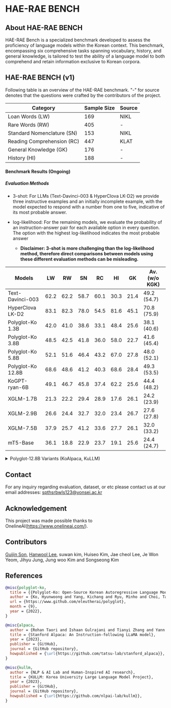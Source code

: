 # HAE-RAE BENCH

## About HAE-RAE BENCH
 HAE-RAE Bench is a specialized benchmark developed to assess the proficiency of language models within the Korean context. 
 This benchmark, encompassing six comprehensive tasks spanning vocabulary, history, and general knowledge, is tailored to test the ability of a language model 
 to both comprehend and retain information exclusive to Korean corpora.

## HAE-RAE BENCH (v1)
Following table is an overview of the HAE-RAE benchmark. 
"-" for source denotes that the questions were crafted by the contributors of the project.

| Category                  | Sample Size | Source |
|---------------------------|-------------|--------|
| Loan Words (LW)           | 169         | NIKL   |
| Rare Words (RW)           | 405         | -      |
| Standard Nomenclature (SN)| 153         | NIKL   |
| Reading Comprehension (RC)| 447         | KLAT   |
| General Knowledge (GK)    | 176         | -      |
| History (HI)              | 188         | -      |

#### Benchmark Results (Ongoing)

##### Evaluation Methods 

  - 3-shot: For LLMs (Text-Davinci-003 & HyperClova LK-D2) we provide three instructive examples and an initially incomplete example, with the model expected to respond with a number from one to five, indicative of its most probable answer.   
  
- log-likelihood: For the remaining models, we evaluate the probability of an instruction-answer pair for each available option in every question. The option with the highest log-likelihood indicates the most probable answer 
  
  - **Disclaimer: 3-shot is more challenging than the log-likelihood method, therefore direct comparisons between models using these different evaluation methods can be misleading.**



  
| Models            | LW | RW | SN | RC | HI | GK | Av. (w/o KGK) |
|-------------------|------------|------------|----------------------|-----------------------|---------|-------------------|---------------|
| Text-Davinci-003  | 62.2       | 62.2       | 58.7                 | 60.1                  | 30.3    | 21.4              | 49.2 (54.7)   |
| HyperClova LK-D2  | 83.1       | 82.3       | 78.0                 | 54.5                  | 81.6    | 45.1              | 70.8 (75.9)   |
| Polyglot-Ko 1.3B  | 42.0       | 41.0       | 38.6                 | 33.1                  | 48.4    | 25.6              | 38.1 (40.6)   |
| Polyglot-Ko 3.8B  | 48.5       | 42.5       | 41.8                 | 36.0                  | 58.0    | 22.7              | 41.6 (45.4)   |
| Polyglot-Ko 5.8B  | 52.1       | 51.6       | 46.4                 | 43.2                  | 67.0    | 27.8              | 48.0 (52.1)   |
| Polyglot-Ko 12.8B | 68.6       | 48.6       | 41.2                 | 40.3                  | 68.6    | 28.4              | 49.3 (53.5)   |
| KoGPT-ryan-6B     | 49.1       | 46.7       | 45.8                 | 37.4                  | 62.2    | 25.6              | 44.4 (48.2)   |
| XGLM-1.7B         | 21.3       | 22.2       | 29.4                 | 28.9                  | 17.6    | 26.1              | 24.2 (23.9)   |
| XGLM-2.9B         | 26.6       | 24.4       | 32.7                 | 32.0                  | 23.4    | 26.7              | 27.6 (27.8)   |
| XGLM-7.5B         | 37.9       | 25.7       | 41.2                 | 33.6                  | 27.7    | 26.1              | 32.0 (33.2)   |
| mT5-Base          | 36.1       | 18.8       | 22.9                 | 23.7                  | 19.1    | 25.6              | 24.4 (24.7)   |
  

<details>
<summary>Polyglot-12.8B Variants (KoAlpaca, KuLLM)</summary>
<div markdown="1">

| Models            | LW | RW | SN | RC | HI | GK | Av. (w/o KGK) |
|-------------------|------------|------------|----------------------|-----------------------|---------|-------------------|---------------|
| Polyglot-Ko 12.8B | 68.6       | 48.6       | 41.2                 | 40.3                  | 68.6    | 28.4              | 49.3 (53.5)   |
| kullm-v2 (w/o template) | 57.4 | 40.0       | 48.4                 | 38.3                  | 71.8    | 29.0              | 47.5 (51.2)   | 
| kullm-v2 (w template)   | 85.2 | 40.0       | 44.9                 | 38.7                  | 60.6    | 27.8              | 49.5 (53.9)   |  
| KoAlpaca-Polyglot-12.8B (w/o template) | 67.5 | 63.2      | 61.4   | 44.3                  | 80.3    | 30.0              | **57.8 (63.3)**   | 
 
  
  - We used the template from [prompt_no_input](https://github.com/nlpai-lab/KULLM/blob/master/templates/kullm.json) for kullm-v2 (w template). 

</div>
</details>

## Contact
For any inquiry regarding evaluation, dataset, or etc please contact us at our email addresses: [spthsrbwls123@yonsei.ac.kr](spthsrbwls123@yonsei.ac.kr)

## Acknowledgement
This project was made possible thanks to OnelineAI(https://www.onelineai.com/).

## Contributors 
[Guijin Son](https://github.com/guijinSON), [Hanwool Lee](https://github.com/h-albert-lee), suwan kim, Huiseo Kim, Jae cheol Lee, Je Won Yeom, Jihyu Jung, Jung woo Kim and Songseong Kim

## References
  
```bibtex
@misc{polyglot-ko,
  title = {{Polyglot-Ko: Open-Source Korean Autoregressive Language Model}},
  author = {Ko, Hyunwoong and Yang, Kichang and Ryu, Minho and Choi, Taekyoon and Yang, Seungmu and Hyun, jiwung and Park, Sungho},
  url = {https://www.github.com/eleutherai/polyglot},
  month = {9},
  year = {2022},
}
```

```bibtex
@misc{alpaca,
  author = {Rohan Taori and Ishaan Gulrajani and Tianyi Zhang and Yann Dubois and Xuechen Li and Carlos Guestrin and Percy Liang and Tatsunori B. Hashimoto },
  title = {Stanford Alpaca: An Instruction-following LLaMA model},
  year = {2023},
  publisher = {GitHub},
  journal = {GitHub repository},
  howpublished = {\url{https://github.com/tatsu-lab/stanford_alpaca}},
}
```

```bibtex
@misc{kullm,
  author = {NLP & AI Lab and Human-Inspired AI research},
  title = {KULLM: Korea University Large Language Model Project},
  year = {2023},
  publisher = {GitHub},
  journal = {GitHub repository},
  howpublished = {\url{https://github.com/nlpai-lab/kullm}},
}
```




